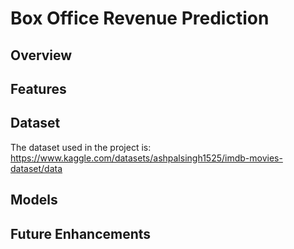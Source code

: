 # Box Office Revenue Prediction

## Overview

## Features

## Dataset
The dataset used in the project is: https://www.kaggle.com/datasets/ashpalsingh1525/imdb-movies-dataset/data

## Models

## Future Enhancements

